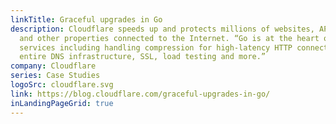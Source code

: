 ```yaml
---
linkTitle: Graceful upgrades in Go
description: Cloudflare speeds up and protects millions of websites, APIs, SaaS services,
  and other properties connected to the Internet. “Go is at the heart of CloudFlare’s
  services including handling compression for high-latency HTTP connections, our
  entire DNS infrastructure, SSL, load testing and more.”
company: Cloudflare
series: Case Studies
logoSrc: cloudflare.svg
link: https://blog.cloudflare.com/graceful-upgrades-in-go/
inLandingPageGrid: true
---
```

